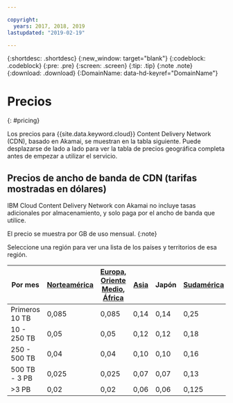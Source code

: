 ```yaml
---

copyright:
  years: 2017, 2018, 2019
lastupdated: "2019-02-19"

---
```


{:shortdesc: .shortdesc}
{:new_window: target="blank"}
{:codeblock: .codeblock}
{:pre: .pre}
{:screen: .screen}
{:tip: .tip}
{:note .note}
{:download: .download}
{:DomainName: data-hd-keyref="DomainName"}

# Precios
{: #pricing}

Los precios para {{site.data.keyword.cloud}} Content Delivery Network (CDN), basado en Akamai, se muestran en la tabla siguiente. Puede desplazarse de lado a lado para ver la tabla de precios geográfica completa antes de empezar a utilizar el servicio.

## Precios de ancho de banda de CDN (tarifas mostradas en dólares)

IBM Cloud Content Delivery Network con Akamai no incluye tasas adicionales por almacenamiento, y solo paga por el ancho de banda que utilice.

El precio se muestra por GB de uso mensual.
{:note}

Seleccione una región para ver una lista de los países y territorios de esa región.


|Por mes| [Norteamérica](/docs/infrastructure/CDN?topic=CDN-north-american-region) | [Europa, Oriente Medio, África](/docs/infrastructure/CDN?topic=CDN-emea-region) | [Asia](/docs/infrastructure/CDN?topic=CDN-asia-region) | Japón | [Sudamérica](/docs/infrastructure/CDN?topic=CDN-south-america-region) | Australia, Nueva Zelanda | India |
|-------|-----|-----|-----|-----|-----|----|-----|
|Primeros 10 TB| 0,085 | 0,085 | 0,14 | 0,14 | 0,25 | 0,14 | 0,17 |
|10 - 250 TB | 0,05 | 0,05 | 0,12 | 0,12 | 0,18 | 0,12 | 0,11 |
|250 - 500 TB| 0,04 | 0,04 | 0,10 | 0,10 | 0,16 | 0,10 | 0,10 |
|500 TB - 3 PB| 0,025 | 0,025| 0,07 | 0,07 | 0,13 | 0,09 | 0,09 |
|\>3 PB| 0,02 | 0,02 | 0,06 | 0,06 | 0,125 | 0,085 | 0,085 |
